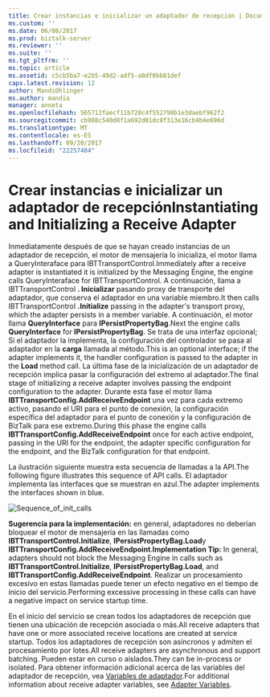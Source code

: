 ```yaml
---
title: Crear instancias e inicializar un adaptador de recepción | Documentos de Microsoft
ms.custom: ''
ms.date: 06/08/2017
ms.prod: biztalk-server
ms.reviewer: ''
ms.suite: ''
ms.tgt_pltfrm: ''
ms.topic: article
ms.assetid: c5cb5ba7-e2b5-49d2-adf5-a8df0bb81def
caps.latest.revision: 12
author: MandiOhlinger
ms.author: mandia
manager: anneta
ms.openlocfilehash: 565712faecf11b728c4f552798b1e3daebf962f2
ms.sourcegitcommit: cb908c540d8f1a692d01dc8f313e16cb4b4e696d
ms.translationtype: MT
ms.contentlocale: es-ES
ms.lasthandoff: 09/20/2017
ms.locfileid: "22257484"
---
```

# <a name="instantiating-and-initializing-a-receive-adapter"></a><span data-ttu-id="be934-102">Crear instancias e inicializar un adaptador de recepción</span><span class="sxs-lookup"><span data-stu-id="be934-102">Instantiating and Initializing a Receive Adapter</span></span>
<span data-ttu-id="be934-103">Inmediatamente después de que se hayan creado instancias de un adaptador de recepción, el motor de mensajería lo inicializa, el motor llama a QueryInteraface para IBTTransportControl.</span><span class="sxs-lookup"><span data-stu-id="be934-103">Immediately after a receive adapter is instantiated it is initialized by the Messaging Engine, the engine calls QueryInteraface for IBTTransportControl.</span></span> <span data-ttu-id="be934-104">A continuación, llama a IBTTransportControl **. Inicializar** pasando proxy de transporte del adaptador, que conserva el adaptador en una variable miembro.</span><span class="sxs-lookup"><span data-stu-id="be934-104">It then calls IBTTransportControl **.Initialize** passing in the adapter's transport proxy, which the adapter persists in a member variable.</span></span> <span data-ttu-id="be934-105">A continuación, el motor llama **QueryInterface** para **IPersistPropertyBag**.</span><span class="sxs-lookup"><span data-stu-id="be934-105">Next the engine calls **QueryInterface** for **IPersistPropertyBag**.</span></span> <span data-ttu-id="be934-106">Se trata de una interfaz opcional; Si el adaptador la implementa, la configuración del controlador se pasa al adaptador en la **carga** llamada al método.</span><span class="sxs-lookup"><span data-stu-id="be934-106">This is an optional interface; if the adapter implements it, the handler configuration is passed to the adapter in the **Load** method call.</span></span> <span data-ttu-id="be934-107">La última fase de la inicialización de un adaptador de recepción implica pasar la configuración del extremo al adaptador.</span><span class="sxs-lookup"><span data-stu-id="be934-107">The final stage of initializing a receive adapter involves passing the endpoint configuration to the adapter.</span></span> <span data-ttu-id="be934-108">Durante esta fase el motor llama **IBTTransportConfig.AddReceiveEndpoint** una vez para cada extremo activo, pasando el URI para el punto de conexión, la configuración específica del adaptador para el punto de conexión y la configuración de BizTalk para ese extremo.</span><span class="sxs-lookup"><span data-stu-id="be934-108">During this phase the engine calls **IBTTransportConfig.AddReceiveEndpoint** once for each active endpoint, passing in the URI for the endpoint, the adapter specific configuration for the endpoint, and the BizTalk configuration for that endpoint.</span></span>  
  
 <span data-ttu-id="be934-109">La ilustración siguiente muestra esta secuencia de llamadas a la API.</span><span class="sxs-lookup"><span data-stu-id="be934-109">The following figure illustrates this sequence of API calls.</span></span> <span data-ttu-id="be934-110">El adaptador implementa las interfaces que se muestran en azul.</span><span class="sxs-lookup"><span data-stu-id="be934-110">The adapter implements the interfaces shown in blue.</span></span>  
  
 ![](../core/media/sequence-of-init-calls.gif "Sequence_of_init_calls")  
  
 <span data-ttu-id="be934-111">**Sugerencia para la implementación:** en general, adaptadores no deberían bloquear el motor de mensajería en las llamadas como **IBTTransportControl.Initialize**, **IPersistPropertyBag.Load**y **IBTTransportConfig.AddReceiveEndpoint**.</span><span class="sxs-lookup"><span data-stu-id="be934-111">**Implementation Tip:** In general, adapters should not block the Messaging Engine in calls such as **IBTTransportControl.Initialize**, **IPersistPropertyBag.Load**, and **IBTTransportConfig.AddReceiveEndpoint**.</span></span> <span data-ttu-id="be934-112">Realizar un procesamiento excesivo en estas llamadas puede tener un efecto negativo en el tiempo de inicio del servicio.</span><span class="sxs-lookup"><span data-stu-id="be934-112">Performing excessive processing in these calls can have a negative impact on service startup time.</span></span>  
  
 <span data-ttu-id="be934-113">En el inicio del servicio se crean todos los adaptadores de recepción que tienen una ubicación de recepción asociada o más.</span><span class="sxs-lookup"><span data-stu-id="be934-113">All receive adapters that have one or more associated receive locations are created at service startup.</span></span> <span data-ttu-id="be934-114">Todos los adaptadores de recepción son asíncronos y admiten el procesamiento por lotes.</span><span class="sxs-lookup"><span data-stu-id="be934-114">All receive adapters are asynchronous and support batching.</span></span> <span data-ttu-id="be934-115">Pueden estar en curso o aislados.</span><span class="sxs-lookup"><span data-stu-id="be934-115">They can be in-process or isolated.</span></span> <span data-ttu-id="be934-116">Para obtener información adicional acerca de las variables del adaptador de recepción, vea [Variables de adaptador](../core/adapter-variables.md).</span><span class="sxs-lookup"><span data-stu-id="be934-116">For additional information about receive adapter variables, see [Adapter Variables](../core/adapter-variables.md).</span></span>